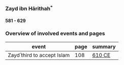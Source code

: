 ### Zayd ibn Hārithahؓ
#### 581 - 629

### Overview of involved events and pages

event | page | summary
-|-|-
Zaydؓ third to accept Islam | 108 | [610 CE](../events/0610_Dawn_of_prophethood)

